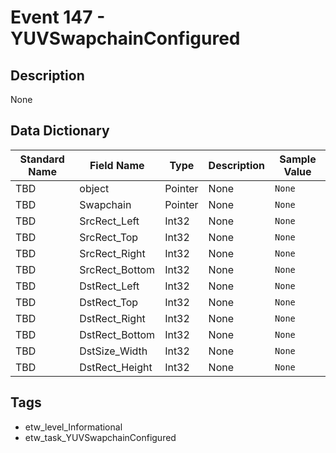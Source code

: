 # Event 147 - YUVSwapchainConfigured

## Description
None

## Data Dictionary
|Standard Name|Field Name|Type|Description|Sample Value|
|---|---|---|---|---|
|TBD|object|Pointer|None|`None`|
|TBD|Swapchain|Pointer|None|`None`|
|TBD|SrcRect_Left|Int32|None|`None`|
|TBD|SrcRect_Top|Int32|None|`None`|
|TBD|SrcRect_Right|Int32|None|`None`|
|TBD|SrcRect_Bottom|Int32|None|`None`|
|TBD|DstRect_Left|Int32|None|`None`|
|TBD|DstRect_Top|Int32|None|`None`|
|TBD|DstRect_Right|Int32|None|`None`|
|TBD|DstRect_Bottom|Int32|None|`None`|
|TBD|DstSize_Width|Int32|None|`None`|
|TBD|DstRect_Height|Int32|None|`None`|

## Tags
* etw_level_Informational
* etw_task_YUVSwapchainConfigured